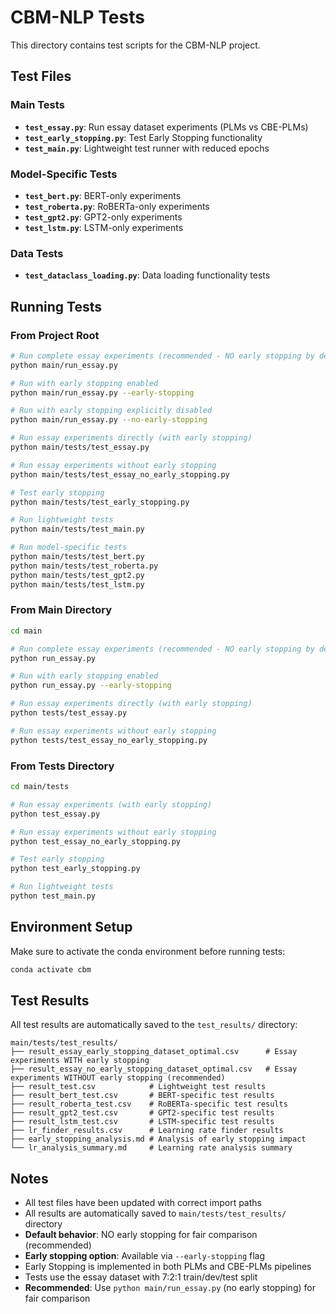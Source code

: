 # CBM-NLP Tests

This directory contains test scripts for the CBM-NLP project.

## Test Files

### Main Tests
- **`test_essay.py`**: Run essay dataset experiments (PLMs vs CBE-PLMs)
- **`test_early_stopping.py`**: Test Early Stopping functionality
- **`test_main.py`**: Lightweight test runner with reduced epochs

### Model-Specific Tests
- **`test_bert.py`**: BERT-only experiments
- **`test_roberta.py`**: RoBERTa-only experiments  
- **`test_gpt2.py`**: GPT2-only experiments
- **`test_lstm.py`**: LSTM-only experiments

### Data Tests
- **`test_dataclass_loading.py`**: Data loading functionality tests

## Running Tests

### From Project Root
```bash
# Run complete essay experiments (recommended - NO early stopping by default)
python main/run_essay.py

# Run with early stopping enabled
python main/run_essay.py --early-stopping

# Run with early stopping explicitly disabled
python main/run_essay.py --no-early-stopping

# Run essay experiments directly (with early stopping)
python main/tests/test_essay.py

# Run essay experiments without early stopping
python main/tests/test_essay_no_early_stopping.py

# Test early stopping
python main/tests/test_early_stopping.py

# Run lightweight tests
python main/tests/test_main.py

# Run model-specific tests
python main/tests/test_bert.py
python main/tests/test_roberta.py
python main/tests/test_gpt2.py
python main/tests/test_lstm.py
```

### From Main Directory
```bash
cd main

# Run complete essay experiments (recommended - NO early stopping by default)
python run_essay.py

# Run with early stopping enabled
python run_essay.py --early-stopping

# Run essay experiments directly (with early stopping)
python tests/test_essay.py

# Run essay experiments without early stopping
python tests/test_essay_no_early_stopping.py
```

### From Tests Directory
```bash
cd main/tests

# Run essay experiments (with early stopping)
python test_essay.py

# Run essay experiments without early stopping
python test_essay_no_early_stopping.py

# Test early stopping
python test_early_stopping.py

# Run lightweight tests
python test_main.py
```

## Environment Setup

Make sure to activate the conda environment before running tests:
```bash
conda activate cbm
```

## Test Results

All test results are automatically saved to the `test_results/` directory:

```
main/tests/test_results/
├── result_essay_early_stopping_dataset_optimal.csv      # Essay experiments WITH early stopping
├── result_essay_no_early_stopping_dataset_optimal.csv   # Essay experiments WITHOUT early stopping (recommended)
├── result_test.csv            # Lightweight test results
├── result_bert_test.csv       # BERT-specific test results
├── result_roberta_test.csv    # RoBERTa-specific test results
├── result_gpt2_test.csv       # GPT2-specific test results
├── result_lstm_test.csv       # LSTM-specific test results
├── lr_finder_results.csv      # Learning rate finder results
├── early_stopping_analysis.md # Analysis of early stopping impact
└── lr_analysis_summary.md     # Learning rate analysis summary
```

## Notes

- All test files have been updated with correct import paths
- All results are automatically saved to `main/tests/test_results/` directory
- **Default behavior**: NO early stopping for fair comparison (recommended)
- **Early stopping option**: Available via `--early-stopping` flag
- Early Stopping is implemented in both PLMs and CBE-PLMs pipelines
- Tests use the essay dataset with 7:2:1 train/dev/test split
- **Recommended**: Use `python main/run_essay.py` (no early stopping) for fair comparison
